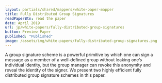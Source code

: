 ```yaml
---
layout: partials/shared/mappers/white-paper-mapper
title: Fully Distributed Group Signatures
readPaperBtn: read the paper
date: April 2019
url: jp/white-papers/fully-distributed-group-signatures
button: Preview Paper
published: "Published"
image: /assets/img/white-papers/fully-distributed-group-signatures.png
---
```


A group signature scheme is a powerful primitive by which one can sign a message as a member of a well-defined group without leaking one’s individual identity, but the group manager can revoke this anonymity and reveal the identity of the signer. We present two highly efficient fully distributed group signature schemes in this paper.
